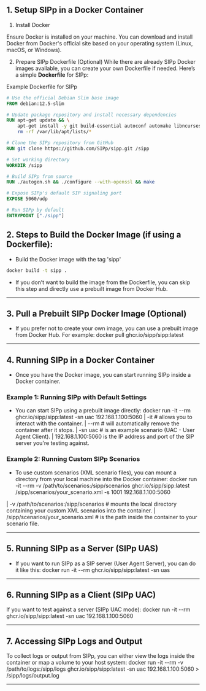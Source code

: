 ## 1. Setup SIPp in a Docker Container
1. Install Docker

Ensure Docker is installed on your machine. You can download and install Docker from Docker's official site based on your operating system (Linux, macOS, or Windows).

2. Prepare SIPp Dockerfile (Optional)
While there are already SIPp Docker images available, you can create your own Dockerfile if needed. Here’s a simple **Dockerfile** for SIPp:

Example Dockerfile for SIPp
```Dockerfile
# Use the official Debian Slim base image
FROM debian:12.5-slim

# Update package repository and install necessary dependencies
RUN apt-get update && \
    apt-get install -y git build-essential autoconf automake libncurses-dev libssl-dev && \
    rm -rf /var/lib/apt/lists/*

# Clone the SIPp repository from GitHub
RUN git clone https://github.com/SIPp/sipp.git /sipp

# Set working directory
WORKDIR /sipp

# Build SIPp from source
RUN ./autogen.sh && ./configure --with-openssl && make

# Expose SIPp's default SIP signaling port
EXPOSE 5060/udp

# Run SIPp by default
ENTRYPOINT ["./sipp"]
```

## 2. Steps to Build the Docker Image (if using a Dockerfile):
- Build the Docker image with the tag 'sipp' 
```bash
docker build -t sipp .
```
- If you don’t want to build the image from the Dockerfile, you can skip this step and directly use a prebuilt image from Docker Hub.

_____________________________________________________


## 3. Pull a Prebuilt SIPp Docker Image (Optional)

- If you prefer not to create your own image, you can use a prebuilt image from Docker Hub. For example:
docker pull ghcr.io/sipp/sipp:latest

_____________________________________________________


## 4. Running SIPp in a Docker Container

- Once you have the Docker image, you can start running SIPp inside a Docker container.

### Example 1: Running SIPp with Default Settings
- You can start SIPp using a prebuilt image directly:
docker run -it --rm ghcr.io/sipp/sipp:latest -sn uac 192.168.1.100:5060
|  -it  # allows you to interact with the container.
|  --rm  # will automatically remove the container after it stops.
|  -sn uac  # is an example scenario (UAC - User Agent Client).
|  192.168.1.100:5060 is the IP address and port of the SIP server you're testing against.

### Example 2: Running Custom SIPp Scenarios
- To use custom scenarios (XML scenario files), you can mount a directory from your local machine into the Docker container:
docker run -it --rm -v /path/to/scenarios:/sipp/scenarios ghcr.io/sipp/sipp:latest /sipp/scenarios/your_scenario.xml -s 1001 192.168.1.100:5060

|  -v /path/to/scenarios:/sipp/scenarios # mounts the local directory containing your custom XML scenarios into the container.
|  /sipp/scenarios/your_scenario.xml  # is the path inside the container to your scenario file.

_____________________________________________________

## 5. Running SIPp as a Server (SIPp UAS)
- If you want to run SIPp as a SIP server (User Agent Server), you can do it like this:
docker run -it --rm ghcr.io/sipp/sipp:latest -sn uas

_____________________________________________________

## 6. Running SIPp as a Client (SIPp UAC)
If you want to test against a server (SIPp UAC mode):
docker run -it --rm ghcr.io/sipp/sipp:latest -sn uac 192.168.1.100:5060

_____________________________________________________

## 7. Accessing SIPp Logs and Output

To collect logs or output from SIPp, you can either view the logs inside the container or map a volume to your host system:
docker run -it --rm -v /path/to/logs:/sipp/logs ghcr.io/sipp/sipp:latest -sn uac 192.168.1.100:5060 > /sipp/logs/output.log

_____________________________________________________